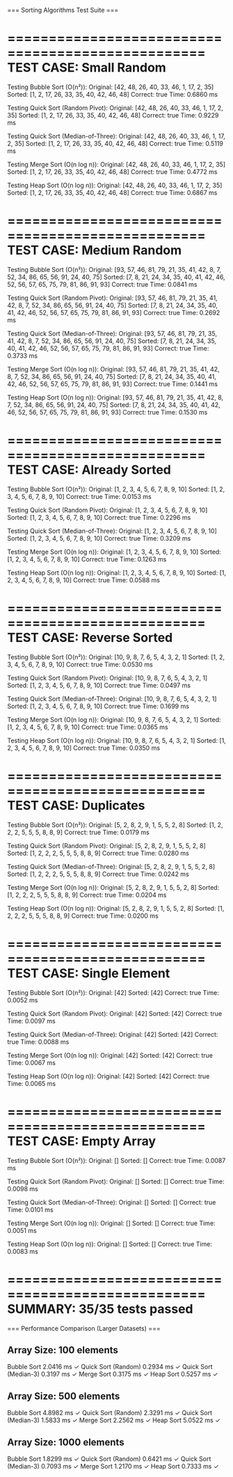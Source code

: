 === Sorting Algorithms Test Suite ===

==================================================
TEST CASE: Small Random
==================================================

Testing Bubble Sort (O(n²)):
Original: [42, 48, 26, 40, 33, 46, 1, 17, 2, 35]
Sorted:   [1, 2, 17, 26, 33, 35, 40, 42, 46, 48]
Correct:  true
Time:     0.6860 ms

Testing Quick Sort (Random Pivot):
Original: [42, 48, 26, 40, 33, 46, 1, 17, 2, 35]
Sorted:   [1, 2, 17, 26, 33, 35, 40, 42, 46, 48]
Correct:  true
Time:     0.9229 ms

Testing Quick Sort (Median-of-Three):
Original: [42, 48, 26, 40, 33, 46, 1, 17, 2, 35]
Sorted:   [1, 2, 17, 26, 33, 35, 40, 42, 46, 48]
Correct:  true
Time:     0.5119 ms

Testing Merge Sort (O(n log n)):
Original: [42, 48, 26, 40, 33, 46, 1, 17, 2, 35]
Sorted:   [1, 2, 17, 26, 33, 35, 40, 42, 46, 48]
Correct:  true
Time:     0.4772 ms

Testing Heap Sort (O(n log n)):
Original: [42, 48, 26, 40, 33, 46, 1, 17, 2, 35]
Sorted:   [1, 2, 17, 26, 33, 35, 40, 42, 46, 48]
Correct:  true
Time:     0.6867 ms

==================================================
TEST CASE: Medium Random
==================================================

Testing Bubble Sort (O(n²)):
Original: [93, 57, 46, 81, 79, 21, 35, 41, 42, 8, 7, 52, 34, 86, 65, 56, 91, 24, 40, 75]
Sorted:   [7, 8, 21, 24, 34, 35, 40, 41, 42, 46, 52, 56, 57, 65, 75, 79, 81, 86, 91, 93]
Correct:  true
Time:     0.0841 ms

Testing Quick Sort (Random Pivot):
Original: [93, 57, 46, 81, 79, 21, 35, 41, 42, 8, 7, 52, 34, 86, 65, 56, 91, 24, 40, 75]
Sorted:   [7, 8, 21, 24, 34, 35, 40, 41, 42, 46, 52, 56, 57, 65, 75, 79, 81, 86, 91, 93]
Correct:  true
Time:     0.2692 ms

Testing Quick Sort (Median-of-Three):
Original: [93, 57, 46, 81, 79, 21, 35, 41, 42, 8, 7, 52, 34, 86, 65, 56, 91, 24, 40, 75]
Sorted:   [7, 8, 21, 24, 34, 35, 40, 41, 42, 46, 52, 56, 57, 65, 75, 79, 81, 86, 91, 93]
Correct:  true
Time:     0.3733 ms

Testing Merge Sort (O(n log n)):
Original: [93, 57, 46, 81, 79, 21, 35, 41, 42, 8, 7, 52, 34, 86, 65, 56, 91, 24, 40, 75]
Sorted:   [7, 8, 21, 24, 34, 35, 40, 41, 42, 46, 52, 56, 57, 65, 75, 79, 81, 86, 91, 93]
Correct:  true
Time:     0.1441 ms

Testing Heap Sort (O(n log n)):
Original: [93, 57, 46, 81, 79, 21, 35, 41, 42, 8, 7, 52, 34, 86, 65, 56, 91, 24, 40, 75]
Sorted:   [7, 8, 21, 24, 34, 35, 40, 41, 42, 46, 52, 56, 57, 65, 75, 79, 81, 86, 91, 93]
Correct:  true
Time:     0.1530 ms

==================================================
TEST CASE: Already Sorted
==================================================

Testing Bubble Sort (O(n²)):
Original: [1, 2, 3, 4, 5, 6, 7, 8, 9, 10]
Sorted:   [1, 2, 3, 4, 5, 6, 7, 8, 9, 10]
Correct:  true
Time:     0.0153 ms

Testing Quick Sort (Random Pivot):
Original: [1, 2, 3, 4, 5, 6, 7, 8, 9, 10]
Sorted:   [1, 2, 3, 4, 5, 6, 7, 8, 9, 10]
Correct:  true
Time:     0.2296 ms

Testing Quick Sort (Median-of-Three):
Original: [1, 2, 3, 4, 5, 6, 7, 8, 9, 10]
Sorted:   [1, 2, 3, 4, 5, 6, 7, 8, 9, 10]
Correct:  true
Time:     0.3209 ms

Testing Merge Sort (O(n log n)):
Original: [1, 2, 3, 4, 5, 6, 7, 8, 9, 10]
Sorted:   [1, 2, 3, 4, 5, 6, 7, 8, 9, 10]
Correct:  true
Time:     0.1263 ms

Testing Heap Sort (O(n log n)):
Original: [1, 2, 3, 4, 5, 6, 7, 8, 9, 10]
Sorted:   [1, 2, 3, 4, 5, 6, 7, 8, 9, 10]
Correct:  true
Time:     0.0588 ms

==================================================
TEST CASE: Reverse Sorted
==================================================

Testing Bubble Sort (O(n²)):
Original: [10, 9, 8, 7, 6, 5, 4, 3, 2, 1]
Sorted:   [1, 2, 3, 4, 5, 6, 7, 8, 9, 10]
Correct:  true
Time:     0.0530 ms

Testing Quick Sort (Random Pivot):
Original: [10, 9, 8, 7, 6, 5, 4, 3, 2, 1]
Sorted:   [1, 2, 3, 4, 5, 6, 7, 8, 9, 10]
Correct:  true
Time:     0.0497 ms

Testing Quick Sort (Median-of-Three):
Original: [10, 9, 8, 7, 6, 5, 4, 3, 2, 1]
Sorted:   [1, 2, 3, 4, 5, 6, 7, 8, 9, 10]
Correct:  true
Time:     0.1699 ms

Testing Merge Sort (O(n log n)):
Original: [10, 9, 8, 7, 6, 5, 4, 3, 2, 1]
Sorted:   [1, 2, 3, 4, 5, 6, 7, 8, 9, 10]
Correct:  true
Time:     0.0365 ms

Testing Heap Sort (O(n log n)):
Original: [10, 9, 8, 7, 6, 5, 4, 3, 2, 1]
Sorted:   [1, 2, 3, 4, 5, 6, 7, 8, 9, 10]
Correct:  true
Time:     0.0350 ms

==================================================
TEST CASE: Duplicates
==================================================

Testing Bubble Sort (O(n²)):
Original: [5, 2, 8, 2, 9, 1, 5, 5, 2, 8]
Sorted:   [1, 2, 2, 2, 5, 5, 5, 8, 8, 9]
Correct:  true
Time:     0.0179 ms

Testing Quick Sort (Random Pivot):
Original: [5, 2, 8, 2, 9, 1, 5, 5, 2, 8]
Sorted:   [1, 2, 2, 2, 5, 5, 5, 8, 8, 9]
Correct:  true
Time:     0.0280 ms

Testing Quick Sort (Median-of-Three):
Original: [5, 2, 8, 2, 9, 1, 5, 5, 2, 8]
Sorted:   [1, 2, 2, 2, 5, 5, 5, 8, 8, 9]
Correct:  true
Time:     0.0242 ms

Testing Merge Sort (O(n log n)):
Original: [5, 2, 8, 2, 9, 1, 5, 5, 2, 8]
Sorted:   [1, 2, 2, 2, 5, 5, 5, 8, 8, 9]
Correct:  true
Time:     0.0204 ms

Testing Heap Sort (O(n log n)):
Original: [5, 2, 8, 2, 9, 1, 5, 5, 2, 8]
Sorted:   [1, 2, 2, 2, 5, 5, 5, 8, 8, 9]
Correct:  true
Time:     0.0200 ms

==================================================
TEST CASE: Single Element
==================================================

Testing Bubble Sort (O(n²)):
Original: [42]
Sorted:   [42]
Correct:  true
Time:     0.0052 ms

Testing Quick Sort (Random Pivot):
Original: [42]
Sorted:   [42]
Correct:  true
Time:     0.0097 ms

Testing Quick Sort (Median-of-Three):
Original: [42]
Sorted:   [42]
Correct:  true
Time:     0.0088 ms

Testing Merge Sort (O(n log n)):
Original: [42]
Sorted:   [42]
Correct:  true
Time:     0.0067 ms

Testing Heap Sort (O(n log n)):
Original: [42]
Sorted:   [42]
Correct:  true
Time:     0.0065 ms

==================================================
TEST CASE: Empty Array
==================================================

Testing Bubble Sort (O(n²)):
Original: []
Sorted:   []
Correct:  true
Time:     0.0087 ms

Testing Quick Sort (Random Pivot):
Original: []
Sorted:   []
Correct:  true
Time:     0.0098 ms

Testing Quick Sort (Median-of-Three):
Original: []
Sorted:   []
Correct:  true
Time:     0.0101 ms

Testing Merge Sort (O(n log n)):
Original: []
Sorted:   []
Correct:  true
Time:     0.0051 ms

Testing Heap Sort (O(n log n)):
Original: []
Sorted:   []
Correct:  true
Time:     0.0083 ms

==================================================
SUMMARY: 35/35 tests passed
==================================================

=== Performance Comparison (Larger Datasets) ===

Array Size: 100 elements
----------------------------------------
Bubble Sort                 2.0416 ms ✓
Quick Sort (Random)         0.2934 ms ✓
Quick Sort (Median-3)       0.3197 ms ✓
Merge Sort                  0.3175 ms ✓
Heap Sort                   0.5257 ms ✓

Array Size: 500 elements
----------------------------------------
Bubble Sort                 4.8982 ms ✓
Quick Sort (Random)         2.3291 ms ✓
Quick Sort (Median-3)       1.5833 ms ✓
Merge Sort                  2.2562 ms ✓
Heap Sort                   5.0522 ms ✓

Array Size: 1000 elements
----------------------------------------
Bubble Sort                 1.8299 ms ✓
Quick Sort (Random)         0.6421 ms ✓
Quick Sort (Median-3)       0.7093 ms ✓
Merge Sort                  1.2170 ms ✓
Heap Sort                   0.7333 ms ✓
